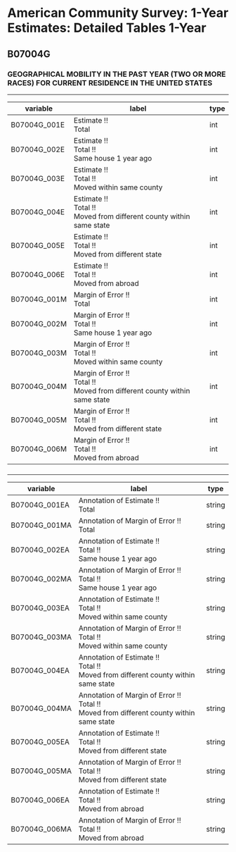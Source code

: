 # American Community Survey: 1-Year Estimates: Detailed Tables 1-Year

## B07004G

### GEOGRAPHICAL MOBILITY IN THE PAST YEAR (TWO OR MORE RACES) FOR CURRENT RESIDENCE IN THE UNITED STATES

___

| variable | label | type |
| ----- | ----- | ----- |
| B07004G_001E | Estimate !!<br>Total | int |
| B07004G_002E | Estimate !!<br>Total !!<br>Same house 1 year ago | int |
| B07004G_003E | Estimate !!<br>Total !!<br>Moved within same county | int |
| B07004G_004E | Estimate !!<br>Total !!<br>Moved from different county within same state | int |
| B07004G_005E | Estimate !!<br>Total !!<br>Moved from different state | int |
| B07004G_006E | Estimate !!<br>Total !!<br>Moved from abroad | int |
| B07004G_001M | Margin of Error !!<br>Total | int |
| B07004G_002M | Margin of Error !!<br>Total !!<br>Same house 1 year ago | int |
| B07004G_003M | Margin of Error !!<br>Total !!<br>Moved within same county | int |
| B07004G_004M | Margin of Error !!<br>Total !!<br>Moved from different county within same state | int |
| B07004G_005M | Margin of Error !!<br>Total !!<br>Moved from different state | int |
| B07004G_006M | Margin of Error !!<br>Total !!<br>Moved from abroad | int |
### 

___

| variable | label | type |
| ----- | ----- | ----- |
| B07004G_001EA | Annotation of Estimate !!<br>Total | string |
| B07004G_001MA | Annotation of Margin of Error !!<br>Total | string |
| B07004G_002EA | Annotation of Estimate !!<br>Total !!<br>Same house 1 year ago | string |
| B07004G_002MA | Annotation of Margin of Error !!<br>Total !!<br>Same house 1 year ago | string |
| B07004G_003EA | Annotation of Estimate !!<br>Total !!<br>Moved within same county | string |
| B07004G_003MA | Annotation of Margin of Error !!<br>Total !!<br>Moved within same county | string |
| B07004G_004EA | Annotation of Estimate !!<br>Total !!<br>Moved from different county within same state | string |
| B07004G_004MA | Annotation of Margin of Error !!<br>Total !!<br>Moved from different county within same state | string |
| B07004G_005EA | Annotation of Estimate !!<br>Total !!<br>Moved from different state | string |
| B07004G_005MA | Annotation of Margin of Error !!<br>Total !!<br>Moved from different state | string |
| B07004G_006EA | Annotation of Estimate !!<br>Total !!<br>Moved from abroad | string |
| B07004G_006MA | Annotation of Margin of Error !!<br>Total !!<br>Moved from abroad | string |

